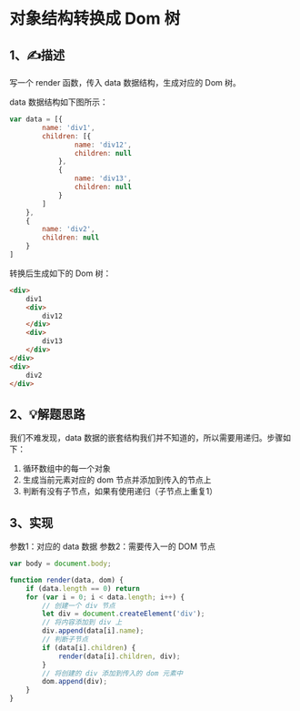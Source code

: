 # 对象结构转换成 Dom 树

## 1、✍描述

写一个 render 函数，传入 data 数据结构，生成对应的 Dom 树。

data 数据结构如下图所示：
```js
var data = [{
        name: 'div1',
        children: [{
                name: 'div12',
                children: null
            },
            {
                name: 'div13',
                children: null
            }
        ]
    },
    {
        name: 'div2',
        children: null
    }
]
```

转换后生成如下的 Dom 树：

```html
<div>
    div1
    <div>
        div12
    </div>
    <div>
        div13
    </div>
</div>
<div>
    div2
</div>
```


## 2、💡解题思路

我们不难发现，data 数据的嵌套结构我们并不知道的，所以需要用递归。步骤如下：
1. 循环数组中的每一个对象
2. 生成当前元素对应的 dom 节点并添加到传入的节点上
3. 判断有没有子节点，如果有使用递归（子节点上重复1）

## 3、实现

参数1：对应的 data 数据
参数2：需要传入一的 DOM 节点

```js
var body = document.body;

function render(data, dom) {
    if (data.length == 0) return
    for (var i = 0; i < data.length; i++) {
        // 创建一个 div 节点
        let div = document.createElement('div');
        // 将内容添加到 div 上
        div.append(data[i].name);
        // 判断子节点
        if (data[i].children) {
            render(data[i].children, div);
        }
        // 将创建的 div 添加到传入的 dom 元素中
        dom.append(div);
    }
}
```